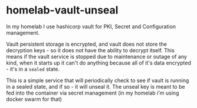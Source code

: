 # homelab-vault-unseal

In my homelab I use hashicorp vault for PKI, Secret and Configuration management.  

Vault persistent storage is encrypted, and vault does not store the decryption keys - so it does not have the ability to decrypt itself.  This means if the vault service is stopped due to maintenance or outage of any kind, when it starts up it can't do anything because all of it's data encrypted - it's in a `sealed` state.

This is a simple service that will periodically check to see if vault is running in a sealed state, and if so - it will unseal it.  The unseal key is meant to be fed into the container via secret management (in my homelab i'm using docker swarm for that)